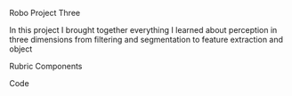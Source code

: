 Robo Project Three

In this project I brought together everything I learned about perception in three dimensions from filtering and segmentation to feature extraction and object

Rubric Components

Code

